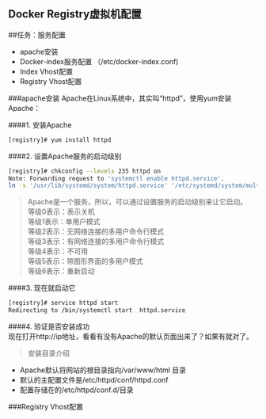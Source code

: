 Docker Registry虚拟机配置
--------

##任务：服务配置    
* apache安装
* Docker-index服务配置 （/etc/docker-index.conf)
* Index Vhost配置
* Registry Vhost配置      

###apache安装
Apache在Linux系统中，其实叫“httpd”，使用yum安装Apache：      

####1. 安装Apache        
```sh
[registry]# yum install httpd
```      
####2. 设置Apache服务的启动级别
```sh
[registry]# chkconfig --levels 235 httpd on
Note: Forwarding request to 'systemctl enable httpd.service'.
ln -s '/usr/lib/systemd/system/httpd.service' '/etc/systemd/system/multi-user.target.wants/httpd.service'
```
>Apache是一个服务，所以，可以通过设置服务的启动级别来让它启动。             
>等级0表示：表示关机         
>等级1表示：单用户模式          
>等级2表示：无网络连接的多用户命令行模式            
>等级3表示：有网络连接的多用户命令行模式           
>等级4表示：不可用                  
>等级5表示：带图形界面的多用户模式                
>等级6表示：重新启动                   
       
####3. 现在就启动它    
```sh
[registry]# service httpd start
Redirecting to /bin/systemctl start  httpd.service
```

####4. 验证是否安装成功       
现在打开http://ip地址，看看有没有Apache的默认页面出来了？如果有就对了。

> 安装目录介绍      
* Apache默认将网站的根目录指向/var/www/html 目录 
* 默认的主配置文件是/etc/httpd/conf/httpd.conf
* 配置存储在的/etc/httpd/conf.d/目录

###Registry Vhost配置







